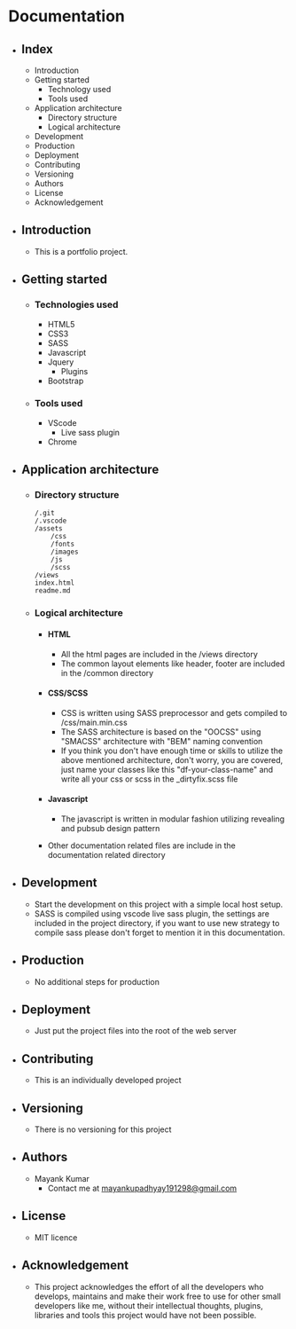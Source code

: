 # Documentation

-   ## Index

    -   Introduction
    -   Getting started
        -   Technology used
        -   Tools used
    -   Application architecture
        -   Directory structure
        -   Logical architecture
    -   Development
    -   Production
    -   Deployment
    -   Contributing
    -   Versioning
    -   Authors
    -   License
    -   Acknowledgement

-   ## Introduction

    -   This is a portfolio project.

-   ## Getting started

    -   ### Technologies used

        -   HTML5
        -   CSS3
        -   SASS
        -   Javascript
        -   Jquery
            -   Plugins
        -   Bootstrap

    -   ### Tools used

        -   VScode
            -   Live sass plugin
        -   Chrome

-   ## Application architecture

    -   ### Directory structure

            /.git
            /.vscode
            /assets
                /css
                /fonts
                /images
                /js
                /scss
            /views
            index.html
            readme.md

    -   ### Logical architecture

        -   #### HTML

            -   All the html pages are included in the /views directory
            -   The common layout elements like header, footer are included in the /common directory

        -   #### CSS/SCSS

            -   CSS is written using SASS preprocessor and gets compiled to /css/main.min.css
            -   The SASS architecture is based on the "OOCSS" using "SMACSS" architecture with "BEM" naming convention
            -   If you think you don't have enough time or skills to utilize the above mentioned architecture, don't worry, you are covered, just name your classes like this "df-your-class-name" and write all your css or scss in the \_dirtyfix.scss file

        -   #### Javascript

            -   The javascript is written in modular fashion utilizing revealing and pubsub design pattern

        -   Other documentation related files are include in the documentation related directory

-   ## Development

    -   Start the development on this project with a simple local host setup.
    -   SASS is compiled using vscode live sass plugin, the settings are included in the project directory, if you want to use new strategy to compile sass please don't forget to mention it in this documentation.

-   ## Production
    -   No additional steps for production
-   ## Deployment
    -   Just put the project files into the root of the web server
-   ## Contributing
    -   This is an individually developed project
-   ## Versioning
    -   There is no versioning for this project
-   ## Authors
    -   Mayank Kumar
        -   Contact me at mayankupadhyay191298@gmail.com
-   ## License
    -   MIT licence
-   ## Acknowledgement
    -   This project acknowledges the effort of all the developers who develops, maintains and make their work free to use for other small developers like me, without their intellectual thoughts, plugins, libraries and tools this project would have not been possible.
